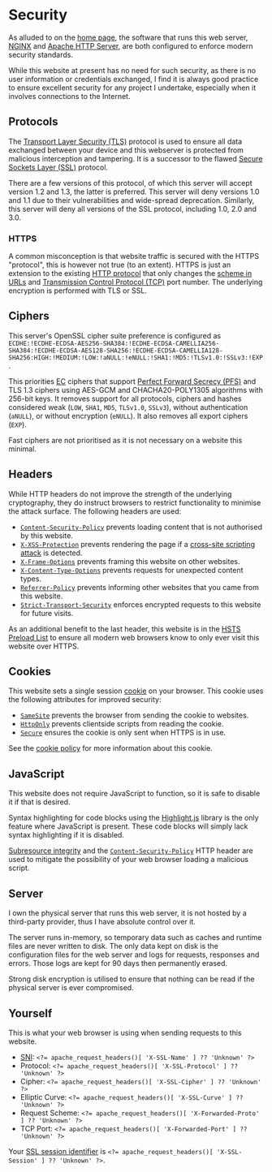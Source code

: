 # Security

As alluded to on the [home page](/home), the software that runs this web server, [NGINX](https://nginx.org) and [Apache HTTP Server](https://httpd.apache.org/), are both configured to enforce modern security standards.

While this website at present has no need for such security, as there is no user information or credentials exchanged, I find it is always good practice to ensure excellent security for any project I undertake, especially when it involves connections to the Internet.

## Protocols

The [Transport Layer Security (TLS)](https://en.wikipedia.org/wiki/Transport_Layer_Security) protocol is used to ensure all data exchanged between your device and this webserver is protected from malicious interception and tampering. It is a successor to the flawed [Secure Sockets Layer (SSL)](https://en.wikipedia.org/wiki/Transport_Layer_Security#SSL_1.0,_2.0,_and_3.0) protocol.

There are a few versions of this protocol, of which this server will accept version 1.2 and 1.3, the latter is preferred. This server will deny versions 1.0 and 1.1 due to their vulnerabilities and wide-spread deprecation. Similarly, this server will deny all versions of the SSL protocol, including 1.0, 2.0 and 3.0.

### HTTPS

A common misconception is that website traffic is secured with the HTTPS "protocol", this is however not true (to an extent). HTTPS is just an extension to the existing [HTTP protocol](https://en.wikipedia.org/wiki/Hypertext_Transfer_Protocol) that only changes the [scheme in URLs](https://en.wikipedia.org/wiki/URL#Syntax) and [Transmission Control Protocol (TCP)](https://en.wikipedia.org/wiki/Transmission_Control_Protocol) port number. The underlying encryption is performed with TLS or SSL.

## Ciphers

This server's OpenSSL cipher suite preference is configured as `ECDHE:!ECDHE-ECDSA-AES256-SHA384:!ECDHE-ECDSA-CAMELLIA256-SHA384:!ECDHE-ECDSA-AES128-SHA256:!ECDHE-ECDSA-CAMELLIA128-SHA256:HIGH:!MEDIUM:!LOW:!aNULL:!eNULL:!SHA1:!MD5:!TLSv1.0:!SSLv3:!EXP`.

This priorities [EC](https://en.wikipedia.org/wiki/Elliptic-curve_cryptography) ciphers that support [Perfect Forward Secrecy (PFS)](https://en.wikipedia.org/wiki/Forward_secrecy) and TLS 1.3 ciphers using AES-GCM and CHACHA20-POLY1305 algorithms with 256-bit keys. It removes support for all protocols, ciphers and hashes considered weak (`LOW`, `SHA1`, `MD5`, `TLSv1.0`, `SSLv3`), without authentication (`aNULL`), or without encryption (`eNULL`). It also removes all export ciphers (`EXP`).

Fast ciphers are not prioritised as it is not necessary on a website this minimal.

## Headers

While HTTP headers do not improve the strength of the underlying cryptography, they do instruct browsers to restrict functionality to minimise the attack surface. The following headers are used:

* [`Content-Security-Policy`](https://developer.mozilla.org/en-US/docs/Web/HTTP/CSP) prevents loading content that is not authorised by this website.
* [`X-XSS-Protection`](https://developer.mozilla.org/en-US/docs/Web/HTTP/Headers/X-XSS-Protection) prevents rendering the page if a [cross-site scripting attack](https://owasp.org/www-community/attacks/xss/) is detected.
* [`X-Frame-Options`](https://developer.mozilla.org/en-US/docs/Web/HTTP/Headers/X-Frame-Options) prevents framing this website on other websites.
* [`X-Content-Type-Options`](https://developer.mozilla.org/en-US/docs/Web/HTTP/Headers/X-Content-Type-Options) prevents requests for unexpected content types.
* [`Referrer-Policy`](https://developer.mozilla.org/en-US/docs/Web/HTTP/Headers/Referrer-Policy) prevents informing other websites that you came from this website.
* [`Strict-Transport-Security`](https://developer.mozilla.org/en-US/docs/Web/HTTP/Headers/Strict-Transport-Security) enforces encrypted requests to this website for future visits.

As an additional benefit to the last header, this website is in the [HSTS Preload List](https://hstspreload.org/?domain=viral32111.com) to ensure all modern web browsers know to only ever visit this website over HTTPS.

## Cookies

This website sets a single session [cookie](https://developer.mozilla.org/en-US/docs/Web/HTTP/Cookies) on your browser. This cookie uses the following attributes for improved security:

* [`SameSite`](https://developer.mozilla.org/en-US/docs/Web/HTTP/Headers/Set-Cookie/SameSite) prevents the browser from sending the cookie to websites.
* [`HttpOnly`](https://developer.mozilla.org/en-US/docs/Web/HTTP/Headers/Set-Cookie#httponly) prevents clientside scripts from reading the cookie.
* [`Secure`](https://developer.mozilla.org/en-US/docs/Web/HTTP/Headers/Set-Cookie#secure) ensures the cookie is only sent when HTTPS is in use.

See the [cookie policy](/legal/cookie-policy) for more information about this cookie.

## JavaScript

This website does not require JavaScript to function, so it is safe to disable it if that is desired.

Syntax highlighting for code blocks using the [Highlight.js](https://highlightjs.org/) library is the only feature where JavaScript is present. These code blocks will simply lack syntax highlighting if it is disabled.

[Subresource integrity](https://developer.mozilla.org/en-US/docs/Web/Security/Subresource_Integrity) and the [`Content-Security-Policy`](https://developer.mozilla.org/en-US/docs/Web/HTTP/CSP) HTTP header are used to mitigate the possibility of your web browser loading a malicious script.

## Server

I own the physical server that runs this web server, it is not hosted by a third-party provider, thus I have absolute control over it.

The server runs in-memory, so temporary data such as caches and runtime files are never written to disk. The only data kept on disk is the configuration files for the web server and logs for requests, responses and errors. Those logs are kept for 90 days then permanently erased.

Strong disk encryption is utilised to ensure that nothing can be read if the physical server is ever compromised.

## Yourself

This is what your web browser is using when sending requests to this website.

* [SNI](https://www.cloudflare.com/en-gb/learning/ssl/what-is-sni/): `<?= apache_request_headers()[ 'X-SSL-Name' ] ?? 'Unknown' ?>`
* Protocol: `<?= apache_request_headers()[ 'X-SSL-Protocol' ] ?? 'Unknown' ?>`
* Cipher: `<?= apache_request_headers()[ 'X-SSL-Cipher' ] ?? 'Unknown' ?>`
* Elliptic Curve: `<?= apache_request_headers()[ 'X-SSL-Curve' ] ?? 'Unknown' ?>`
* Request Scheme: `<?= apache_request_headers()[ 'X-Forwarded-Proto' ] ?? 'Unknown' ?>`
* TCP Port: `<?= apache_request_headers()[ 'X-Forwarded-Port' ] ?? 'Unknown' ?>`

Your [SSL session identifier](https://nginx.org/en/docs/http/ngx_http_ssl_module.html#var_ssl_session_id) is `<?= apache_request_headers()[ 'X-SSL-Session' ] ?? 'Unknown' ?>`.
